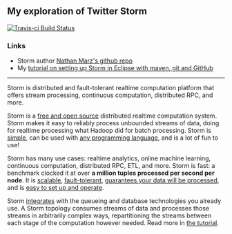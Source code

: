 ## My exploration of Twitter Storm
[![Travis-ci Build Status](https://travis-ci.org/mbonaci/mbo-storm.png?branch=master)](https://travis-ci.org/mbonaci/mbo-storm)

### Links
* Storm author [Nathan Marz's github repo](https://github.com/nathanmarz/storm)
* My [tutorial on setting up Storm in Eclipse with maven, git and GitHub](https://github.com/mbonaci/mbo-storm/wiki/Storm-setup-in-Eclipse-with-Maven,-Git-and-GitHub) 

---  

Storm is distributed and fault-tolerant realtime computation platform that offers stream processing, continuous computation, distributed RPC, and more.  


<p>
Storm is a <a href="http://storm-project.net/about/free-and-open-source.html">free and open source</a> distributed realtime computation system. Storm makes it easy to reliably process unbounded streams of data, doing for realtime processing what Hadoop did for batch processing. Storm is <a href="http://storm-project.net/about/simple-api.html">simple</a>, can be used with <a href="http://storm-project.net/about/multi-language.html">any programming language</a>, and is a lot of fun to use!
</p>

<p>
Storm has many use cases: realtime analytics, online machine learning, continuous computation, distributed RPC, ETL, and more. Storm is fast: a benchmark clocked it at over <strong>a million tuples processed per second per node</strong>. It is <a href="http://storm-project.net/about/scalable.html">scalable</a>, <a href="http://storm-project.net/about/fault-tolerant.html">fault-tolerant</a>, <a href="http://storm-project.net/about/guarantees-data-processing.html">guarantees your data will be processed</a>, and is <a href="http://storm-project.net/about/deployment.html">easy to set up and operate</a>.
</p>

<p>
Storm <a href="http://storm-project.net/about/integrates.html">integrates</a> with the queueing and database technologies you already use. A Storm topology consumes streams of data and processes those streams in arbitrarily complex ways, repartitioning the streams between each stage of the computation however needed. Read more in <a href="https://github.com/nathanmarz/storm/wiki/Tutorial">the tutorial</a>.
</p>  

